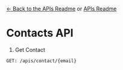 [<- Back to the APIs Readme](../docs/README.md) or [APIs Readme](../README.md)

# Contacts API

1. Get Contact
```
GET: /apis/contact/{email}
```